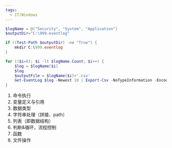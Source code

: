 ```yaml
---
tags:
  - IT/Windows
---
```


```powershell
$logName = @("Security", "System", "Application")
$outputDir="C:\999.eventlog"

if ((Test-Path $outputDir) -ne "True") {
    mkdir C:\999.eventlog
}

for (($i=0); $i -lt $logName.Count; $i++) {
    $log = $logName[$i]
    $log
    $outputFile = $logName[$i]+'.csv'
    Get-EventLog $log -Newest 10 | Export-Csv -NoTypeInformation -Encoding UTF8 C:\999.eventlog\$outputFile
}
```


1. 命令执行
2. 变量定义与引用
3. 数据类型
4. 字符串处理（拼接、path）
5. 列表（即数据结构）
6. 判断&循环，流程控制
7. 函数
8. 文件操作